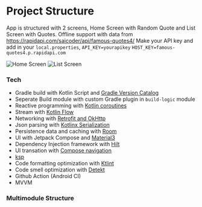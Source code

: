 # Project Structure
App is structured with 2 screens, Home Screen with Random Quote and List Screen with Quotes.
Offline support with data from https://rapidapi.com/saicoder/api/famous-quotes4/ 
Make your API key and add in your `local.properties`,
`API_KEY=yourapikey`
`HOST_KEY=famous-quotes4.p.rapidapi.com`


![Home Screen](../assets/home.jpg)
![List Screen](/assets/list.jpg)
### Tech
- Gradle build with Kotlin Script and [Gradle Version Catalog](https://developer.android.com/build/migrate-to-catalogs)
- Seperate Build module with custom Gradle plugin in `build-logic` module
- Reactive programming with [Kotlin coroutines](https://developer.android.com/kotlin/coroutines)
- Stream with [Kotlin Flow](https://developer.android.com/kotlin/flow)
- Networking with [Retrofit and OkHttp](https://square.github.io/retrofit/)
- Json parsing with [Kotlinx Serialization](https://kotlinlang.org/docs/serialization.html)
- Persistence data and caching with [Room](https://developer.android.com/training/data-storage/room)
- UI with Jetpack Compose and [Material3](https://developer.android.com/jetpack/androidx/releases/compose-material3)
- Dependency Injection framework with [Hilt](https://developer.android.com/training/dependency-injection/hilt-android)
- UI transation with [Compose navigation](https://developer.android.com/jetpack/compose/navigation)
- [ksp](https://kotlinlang.org/docs/ksp-overview.html)
- Code formatting optimization with [Ktlint](https://github.com/JLLeitschuh/ktlint-gradle)
- Code smell optimization with [Detekt](https://plugins.gradle.org/plugin/io.gitlab.arturbosch.detekt)
- Github Action (Android CI)
- MVVM 

### Multimodule Structure
